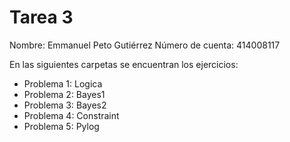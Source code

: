 
# Tarea 3

Nombre: Emmanuel Peto Gutiérrez
Número de cuenta: 414008117

En las siguientes carpetas se encuentran los ejercicios:

- Problema 1: Logica
- Problema 2: Bayes1
- Problema 3: Bayes2
- Problema 4: Constraint
- Problema 5: Pylog

